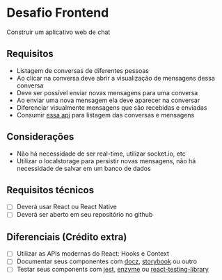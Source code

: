 # Desafio Frontend

Construir um aplicativo web de chat

## Requisitos

- Listagem de conversas de diferentes pessoas
- Ao clicar na conversa deve abrir a visualização de mensagens dessa conversa
- Deve ser possível enviar novas mensagens para uma conversa
- Ao enviar uma nova mensagem ela deve aparecer na conversar
- Diferenciar visualmente mensagens que são recebidas e enviadas
- Consumir [essa api](https://github.com/divisioinc/chat-api) para listagem das conversas e mensagens

## Considerações
- Não há necessidade de ser real-time, utilizar socket.io, etc
- Utilizar o localstorage para persistir novas mensagens, não há necessidade de salvar em um banco de dados

## Requisitos técnicos
- [ ] Deverá usar React ou React Native
- [ ] Deverá ser aberto em seu repositório no github

## Diferenciais (Crédito extra)
- [ ] Utilizar as APIs modernas do React: Hooks e Context
- [ ] Documentar seus componentes com [docz](https://www.docz.site/), [storybook](https://storybook.js.org/) ou outro
- [ ] Testar seus components com [jest](https://jestjs.io/), [enzyme](https://github.com/airbnb/enzyme) ou [react-testing-library](https://github.com/kentcdodds/react-testing-library)
